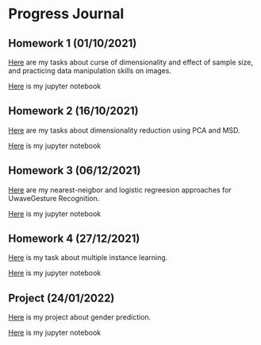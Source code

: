 # Progress Journal

## Homework 1 (01/10/2021)

[Here](HW01/IE582_HW01.html) are my tasks about curse of dimensionality and effect of sample size, and practicing data manipulation skills on images.

[Here](HW01/IE582_HW01.ipynb) is my jupyter notebook

## Homework 2 (16/10/2021)

[Here](HW02/IE582_HW02.html) are my tasks about dimensionality reduction using PCA and MSD.

[Here](HW02/IE582_HW02.ipynb) is my jupyter notebook

## Homework 3 (06/12/2021)

[Here](HW03/IE582_HW03.html) are my nearest-neigbor and logistic regreesion approaches for UwaveGesture Recognition.

[Here](HW03/IE582_HW03.ipynb) is my jupyter notebook

## Homework 4 (27/12/2021)

[Here](HW04/IE582_HW04.html) is my task about multiple instance learning.

[Here](HW04/IE582_HW04.ipynb) is my jupyter notebook

## Project (24/01/2022)

[Here](Project/ProjectReport.html) is my project about gender prediction.

[Here](Project/ProjectReport.ipynb) is my jupyter notebook

